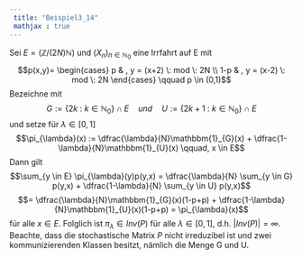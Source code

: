```yaml
---
 title: "Beispiel3_14"
 mathjax : true
---
```

Sei $E= (\mathbb{Z} / (2N)\mathbb{N})$ und
$(X_{n})_{n \in \mathbb{N}_{0}}$ eine Irrfahrt auf E mit $$p(x,y)=
\begin{cases}
p & , y = (x+2) \: mod \: 2N  \\
1-p & , y = (x-2) \: mod \: 2N 
\end{cases} 
\qquad p \in (0,1)$$ Bezeichne mit
$$G := \lbrace 2k \: : \: k \in \mathbb{N}_{0} \rbrace \cap E \quad und \quad U := \lbrace 2k +1 \: : \: k \in \mathbb{N}_{0} \rbrace \cap E$$
und setze für $\lambda \in [0,1]$
$$\pi_{\lambda}(x) := \dfrac{\lambda}{N}\mathbbm{1}_{G}(x) + \dfrac{1-\lambda}{N}\mathbbm{1}_{U}(x) \qquad, x \in E$$
Dann gilt
$$\sum_{y \in E} \pi_{\lambda}(y)p(y,x) = \dfrac{\lambda}{N} \sum_{y \in G} p(y,x) + \dfrac{1-\lambda}{N} \sum_{y \in U} p(y,x)$$
$$= \dfrac{\lambda}{N}\mathbbm{1}_{G}(x)(1-p+p) + \dfrac{1-\lambda}{N}\mathbbm{1}_{U}(x)(1-p+p) = \pi_{\lambda}(x)$$
für alle $x \in E$. Folglich ist $\pi_{\lambda} \in Inv(P)$ für alle
$\lambda \in [0,1]$, d.h. $\vert Inv(P) \vert = \infty$. Beachte, dass
die stochastische Matrix $P$ nicht irreduzibel ist und zwei
kommunizierenden Klassen besitzt, nämlich die Menge G und U.
